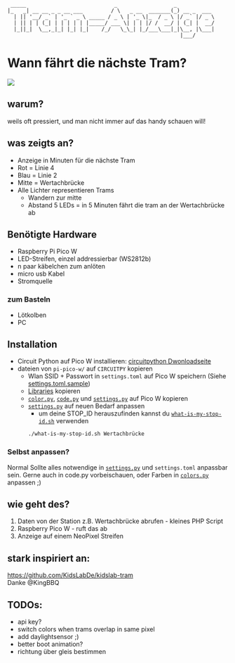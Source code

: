 ```
 _____                            _                  _            
|_   _| __ __ _ _ __ ___         / \   _ __  _______(_) __ _  ___ 
  | || '__/ _` | '_ ` _ \ _____ / _ \ | '_ \|_  / _ \ |/ _` |/ _ \
  | || | | (_| | | | | | |_____/ ___ \| | | |/ /  __/ | (_| |  __/
  |_||_|  \__,_|_| |_| |_|    /_/   \_\_| |_/___\___|_|\__, |\___|
                                                       |___/      
```

# Wann fährt die nächste Tram?

![](TramAnzeige.jpg)

## warum?

weils oft pressiert, und man nicht immer auf das handy schauen will!

## was zeigts an?
- Anzeige in Minuten für die nächste Tram
- Rot = Linie 4
- Blau = Linie 2
- Mitte = Wertachbrücke
- Alle Lichter representieren Trams
    - Wandern zur mitte
    - Abstand 5 LEDs = in 5 Minuten fährt die tram an der Wertachbrücke ab

## Benötigte Hardware
- Raspberry Pi Pico W
- LED-Streifen, einzel addressierbar (WS2812b)
- n paar käbelchen zum anlöten
- micro usb Kabel
- Stromquelle
### zum Basteln
- Lötkolben
- PC

## Installation
- Circuit Python auf Pico W installieren: [circuitpython Dwonloadseite](https://circuitpython.org/board/raspberry_pi_pico_w/)
- dateien von `pi-pico-w/` auf `CIRCUITPY` kopieren
  - Wlan SSID + Passwort in `settings.toml` auf Pico W speichern (Siehe [settings.toml.sample](pi-pico-w/settings.toml.sample))
  - [Libraries](pi-pico-w/lib) kopieren
  - [`color.py`](pi-pico-w/color.py), [`code.py`](pi-pico-w/code.py) und [`settings.py`](pi-pico-w/settings.py) auf Pico W kopieren    
  - [`settings.py`](pi-pico-w/settings.py) auf neuen Bedarf anpassen
    - um deine STOP_ID herauszufinden kannst du [`what-is-my-stop-id.sh`](what-is-my-stop-id.sh) verwenden  
    ``` sh
    ./what-is-my-stop-id.sh Wertachbrücke
    ```

### Selbst anpassen?
Normal Sollte alles notwendige in [`settings.py`](pi-pico-w/settings.py) und `settings.toml` anpassbar sein.
Gerne auch in code.py vorbeischauen, oder Farben in [`colors.py`](pi-pico-w/colors.py) anpassen ;) 

## wie geht des?

1. Daten von der Station z.B. Wertachbrücke abrufen - kleines PHP Script
2. Raspberry Pico W - ruft das ab
3. Anzeige auf einem NeoPixel Streifen

## stark inspiriert an:
https://github.com/KidsLabDe/kidslab-tram  
Danke @KingBBQ

## TODOs:
- api key?
- switch colors when trams overlap in same pixel
- add daylightsensor ;)
- better boot animation?
- richtung über gleis bestimmen
